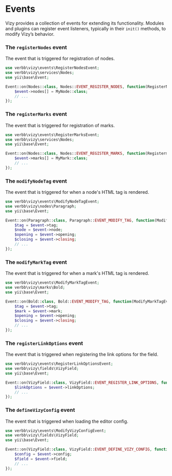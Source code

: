 # Events

Vizy provides a collection of events for extending its functionality. Modules and plugins can register event listeners, typically in their `init()` methods, to modify Vizy’s behavior.

### The `registerNodes` event
The event that is triggered for registration of nodes.

```php
use verbb\vizy\events\RegisterNodesEvent;
use verbb\vizy\services\Nodes;
use yii\base\Event;

Event::on(Nodes::class, Nodes::EVENT_REGISTER_NODES, function(RegisterNodesEvent $event) {
    $event->nodes[] = MyNode::class;
    // ...
});
```

### The `registerMarks` event
The event that is triggered for registration of marks.

```php
use verbb\vizy\events\RegisterMarksEvent;
use verbb\vizy\services\Nodes;
use yii\base\Event;

Event::on(Nodes::class, Nodes::EVENT_REGISTER_MARKS, function(RegistermarksEvent $event) {
    $event->marks[] = MyMark::class;
    // ...
});
```

### The `modifyNodeTag` event
The event that is triggered for when a node's HTML tag is rendered.

```php
use verbb\vizy\events\ModifyNodeTagEvent;
use verbb\vizy\nodes\Paragraph;
use yii\base\Event;

Event::on(Paragraph::class, Paragraph::EVENT_MODIFY_TAG, function(ModifyNodeTagEvent $event) {
    $tag = $event->tag;
    $node = $event->node;
    $opening = $event->opening;
    $closing = $event->closing;
    // ...
});
```

### The `modifyMarkTag` event
The event that is triggered for when a mark's HTML tag is rendered.

```php
use verbb\vizy\events\ModifyMarkTagEvent;
use verbb\vizy\marks\Bold;
use yii\base\Event;

Event::on(Bold::class, Bold::EVENT_MODIFY_TAG, function(ModifyMarkTagEvent $event) {
    $tag = $event->tag;
    $mark = $event->mark;
    $opening = $event->opening;
    $closing = $event->closing;
    // ...
});
```

### The `registerLinkOptions` event
The event that is triggered when registering the link options for the field.

```php
use verbb\vizy\events\RegisterLinkOptionsEvent;
use verbb\vizy\fields\VizyField;
use yii\base\Event;

Event::on(VizyField::class, VizyField::EVENT_REGISTER_LINK_OPTIONS, function(RegisterLinkOptionsEvent $event) {
    $linkOptions = $event->linkOptions;
    // ...
});
```

### The `defineVizyConfig` event
The event that is triggered when loading the editor config.

```php
use verbb\vizy\events\ModifyVizyConfigEvent;
use verbb\vizy\fields\VizyField;
use yii\base\Event;

Event::on(VizyField::class, VizyField::EVENT_DEFINE_VIZY_CONFIG, function(ModifyVizyConfigEvent $event) {
    $config = $event->config;
    $field = $event->field;
    // ...
});
```
